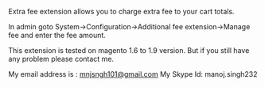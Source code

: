 Extra fee extension allows you to charge extra fee to your cart totals.

In admin goto System->Configuration->Additional fee extension->Manage fee and enter the fee amount.

This extension is tested on magento 1.6 to 1.9 version. But if you still have any problem please contact me.

My email address is : mnjsngh101@gmail.com 
My Skype Id: manoj.singh232